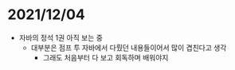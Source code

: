 # 2021/12/04

- 자바의 정석 1권 아직 보는 중
  - 대부분은 점프 투 자바에서 다뤘던 내용들이어서 많이 겹친다고 생각
    - 그래도 처음부터 다 보고 회독하며 배워야지